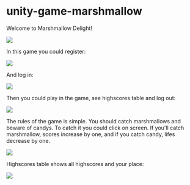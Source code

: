# unity-game-marshmallow
Welcome to Marshmallow Delight!


![](https://github.com/deewanas/unity-game-marshmallow/blob/main/screenshots/marshm1.PNG)

In this game you could register:

![](https://github.com/deewanas/unity-game-marshmallow/tree/main/screenshots/marshm6.PNG)

And log in:

![](https://github.com/deewanas/unity-game-marshmallow/tree/main/screenshots/marshm2.PNG)

Then you could play in the game, see highscores table and log out:

![](https://github.com/deewanas/unity-game-marshmallow/tree/main/screenshots/marshm5.PNG)

The rules of the game is simple. You should catch marshmallows and beware of candys. To catch it you could click on screen. If you'll catch marshmallow, scores increase by one, and if you catch candy, lifes decrease by one.

![](https://github.com/deewanas/unity-game-marshmallow/tree/main/screenshots/marshm6.PNG)

Highscores table shows all highscores and your place:

![](https://github.com/deewanas/unity-game-marshmallow/tree/main/screenshots/marshm4.PNG)

